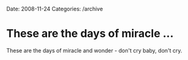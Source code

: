 Date: 2008-11-24
Categories: /archive

# These are the days of miracle ...

These are the days of miracle and wonder - don't cry baby, don't cry.
